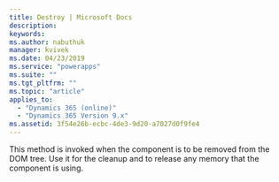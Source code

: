 ```yaml
---
title: Destroy | Microsoft Docs
description: 
keywords:
ms.author: nabuthuk
manager: kvivek
ms.date: 04/23/2019
ms.service: "powerapps"
ms.suite: ""
ms.tgt_pltfrm: ""
ms.topic: "article"
applies_to: 
  - "Dynamics 365 (online)"
  - "Dynamics 365 Version 9.x"
ms.assetid: 3f54e26b-ecbc-4de3-9d20-a7027d0f9fe4
---
```


This method is invoked when the component is to be removed from the DOM tree. Use it for the cleanup and to release any memory that the component is using.
